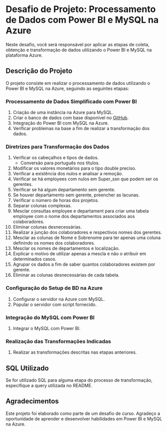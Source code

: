 # Desafio de Projeto: Processamento de Dados com Power BI e MySQL na Azure

Neste desafio, você será responsável por aplicar as etapas de coleta, obtenção e transformação de dados utilizando o Power BI e MySQL na plataforma Azure.

## Descrição do Projeto

O projeto consiste em realizar o processamento de dados utilizando o Power BI e MySQL na Azure, seguindo as seguintes etapas:

### Processamento de Dados Simplificado com Power BI

1. Criação de uma instância na Azure para MySQL.
2. Criar o banco de dados com base disponível no [GitHub](https://github.com/nome_usuario/repositorio).
3. Integração do Power BI com MySQL na Azure.
4. Verificar problemas na base a fim de realizar a transformação dos dados.

### Diretrizes para Transformação dos Dados

1. Verificar os cabeçalhos e tipos de dados.
   - Conversão para português nos títulos.
2. Modificar os valores monetários para o tipo double preciso.
3. Verificar a existência dos nulos e analisar a remoção.
4. Verificar se há employees com nulos em Super_ssn que podem ser os gerentes.
5. Verificar se há algum departamento sem gerente.
6. Se houver departamento sem gerente, preencher as lacunas.
7. Verificar o número de horas dos projetos.
8. Separar colunas complexas.
9. Mesclar consultas employee e departament para criar uma tabela employee com o nome dos departamentos associados aos colaboradores.
10. Eliminar colunas desnecessárias.
11. Realizar a junção dos colaboradores e respectivos nomes dos gerentes.
12. Mesclar as colunas de Nome e Sobrenome para ter apenas uma coluna definindo os nomes dos colaboradores.
13. Mesclar os nomes de departamentos e localização.
14. Explicar o motivo de utilizar apenas a mescla e não o atribuir em determinados casos.
15. Agrupar os dados a fim de saber quantos colaboradores existem por gerente.
16. Eliminar as colunas desnecessárias de cada tabela.

### Configuração do Setup de BD na Azure

1. Configurar o servidor na Azure com MySQL.
2. Popular o servidor com script fornecido.

### Integração do MySQL com Power BI

1. Integrar o MySQL com Power BI.

### Realização das Transformações Indicadas

1. Realizar as transformações descritas nas etapas anteriores.

## SQL Utilizado

Se for utilizado SQL para alguma etapa do processo de transformação, especifique a query utilizada no README.

## Agradecimentos

Este projeto foi elaborado como parte de um desafio de curso. Agradeço a oportunidade de aprender e desenvolver habilidades em Power BI e MySQL na Azure.

